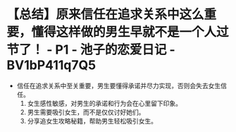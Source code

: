 # 【总结】原来信任在追求关系中这么重要，懂得这样做的男生早就不是一个人过节了！ - P1 - 池子的恋爱日记 - BV1bP411q7Q5

-   信任在追求关系中至关重要，男生要懂得承诺并尽力实现，否则会失去女生信任。
    1.  女生感性敏感，对男生的承诺和行为会在心里留下印象。
    2.  男生需要吸引女生，而不是仅仅讨好她们。
    3.  分享追女生攻略秘籍，帮助男生轻松吸引女生。